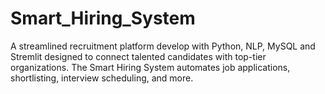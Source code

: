 # Smart_Hiring_System
A streamlined recruitment platform develop with Python, NLP, MySQL and Stremlit designed to connect talented candidates with top-tier organizations. The Smart Hiring System automates job applications, shortlisting, interview scheduling, and more.
